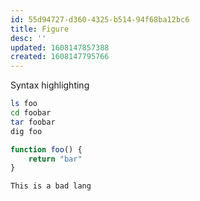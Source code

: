 ```yaml
---
id: 55d94727-d360-4325-b514-94f68ba12bc6
title: Figure
desc: ''
updated: 1608147857388
created: 1608147795766
---
```




Syntax highlighting

```bash
ls foo
cd foobar
tar foobar
dig foo
```

```ts
function foo() {
    return "bar"
}
```

```badlang
This is a bad lang
```